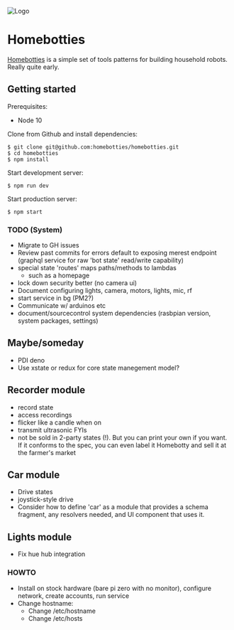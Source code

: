 ![Logo](https://homebotties.com/logo.svg)

# Homebotties

[Homebotties](https://homebotties.com) is a simple set of tools patterns for building household robots. Really quite early.

## Getting started 

Prerequisites:
- Node 10

Clone from Github and install dependencies:

    $ git clone git@github.com:homebotties/homebotties.git
    $ cd homebotties
    $ npm install

Start development server:
    
    $ npm run dev

Start production server:

    $ npm start


### TODO (System)

- Migrate to GH issues
- Review past commits for errors
 default to exposing merest endpoint (graphql service for raw 'bot state' read/write capability)
- special state 'routes' maps paths/methods to lambdas
  - such as a homepage
- lock down security better (no camera ui)
- Document configuring lights, camera, motors, lights, mic, rf
- start service in bg (PM2?)
- Communicate w/ arduinos etc
- document/sourcecontrol system dependencies (rasbpian version, system packages, settings)

## Maybe/someday
- PDI deno
- Use xstate or redux for core state manegement model?

## Recorder module
- record state
- access recordings
- flicker like a candle when on
- transmit ultrasonic FYIs
- not be sold in 2-party states (!). But you can print your own if you want. If it conforms to the spec, you can even label it Homebotty and sell it at the farmer's market

## Car module
- Drive states
- joystick-style drive
- Consider how to define 'car' as a module that provides a schema fragment, any resolvers needed, and UI component that uses it. 

## Lights module 
- Fix hue hub integration

### HOWTO

- Install on stock hardware (bare pi zero with no monitor), configure network, create accounts, run service
- Change hostname:
  - Change /etc/hostname
  - Change /etc/hosts

